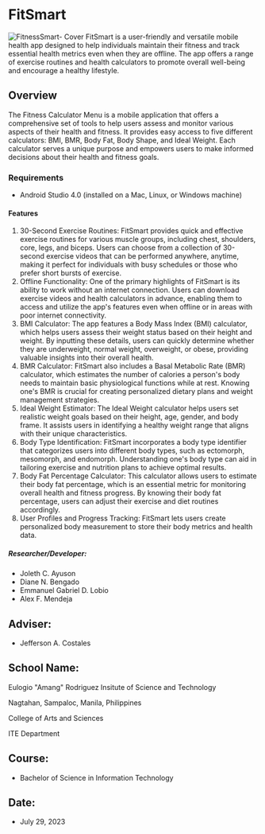 # FitSmart
![FitnessSmart- Cover](https://github.com/jolethayuson06/FitSmart/assets/140879047/8dfad10e-2006-4167-b76c-c98f999eadf1)
FitSmart is a user-friendly and versatile mobile health app designed to help individuals maintain their fitness and track essential health metrics even when they are offline. The app offers a range of exercise routines and health calculators to promote overall well-being and encourage a healthy lifestyle.

## Overview
The Fitness Calculator Menu is a mobile application that offers a comprehensive set of tools to help users assess and monitor various aspects of their health and fitness. It provides easy access to five different calculators: BMI, BMR, Body Fat, Body Shape, and Ideal Weight. Each calculator serves a unique purpose and empowers users to make informed decisions about their health and fitness goals.

### Requirements 
* Android Studio 4.0 (installed on a Mac, Linux, or Windows machine)
  
#### Features
1.	30-Second Exercise Routines: FitSmart provides quick and effective exercise routines for various muscle groups, including chest, shoulders, core, legs, and biceps. Users can choose from a collection of 30-second exercise videos that can be performed anywhere, anytime, making it perfect for individuals with busy schedules or those who prefer short bursts of exercise.
2.	Offline Functionality: One of the primary highlights of FitSmart is its ability to work without an internet connection. Users can download exercise videos and health calculators in advance, enabling them to access and utilize the app's features even when offline or in areas with poor internet connectivity.
3.	BMI Calculator: The app features a Body Mass Index (BMI) calculator, which helps users assess their weight status based on their height and weight. By inputting these details, users can quickly determine whether they are underweight, normal weight, overweight, or obese, providing valuable insights into their overall health.
4.	BMR Calculator: FitSmart also includes a Basal Metabolic Rate (BMR) calculator, which estimates the number of calories a person's body needs to maintain basic physiological functions while at rest. Knowing one's BMR is crucial for creating personalized dietary plans and weight management strategies.
5.	Ideal Weight Estimator: The Ideal Weight calculator helps users set realistic weight goals based on their height, age, gender, and body frame. It assists users in identifying a healthy weight range that aligns with their unique characteristics.
6.	Body Type Identification: FitSmart incorporates a body type identifier that categorizes users into different body types, such as ectomorph, mesomorph, and endomorph. Understanding one's body type can aid in tailoring exercise and nutrition plans to achieve optimal results.
7.	Body Fat Percentage Calculator: This calculator allows users to estimate their body fat percentage, which is an essential metric for monitoring overall health and fitness progress. By knowing their body fat percentage, users can adjust their exercise and diet routines accordingly.
8.	User Profiles and Progress Tracking: FitSmart lets users create personalized body measurement to store their body metrics and health data.
   
##### Researcher/Developer:
* Joleth C. Ayuson
* Diane N. Bengado
* Emmanuel Gabriel D. Lobio
* Alex F. Mendeja
  
## Adviser: 
* Jefferson A. Costales

## School Name:
Eulogio "Amang" Rodriguez Insitute of Science and Technology

Nagtahan, Sampaloc, Manila, Philippines

College of Arts and Sciences

ITE Department

## Course: 
* Bachelor of Science in Information Technology

## Date: 
* July 29, 2023
